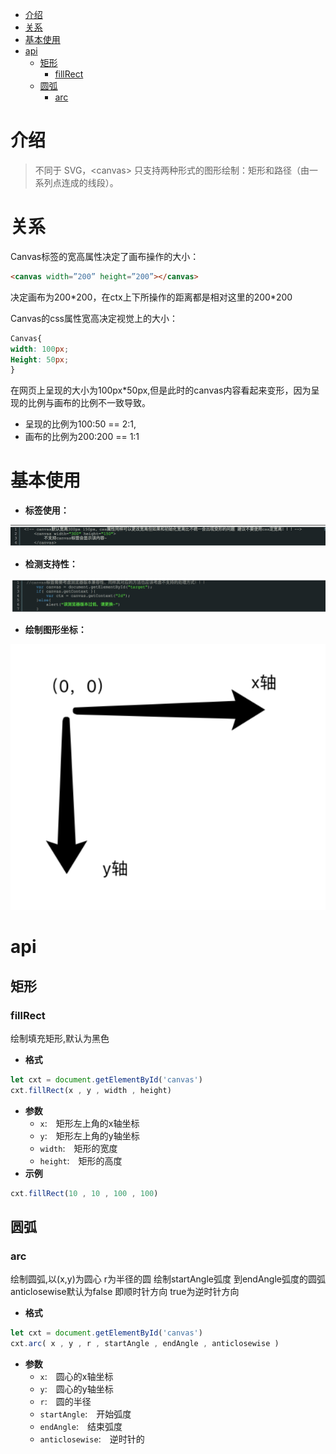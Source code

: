 - [介绍](#%e4%bb%8b%e7%bb%8d)
- [关系](#%e5%85%b3%e7%b3%bb)
- [基本使用](#%e5%9f%ba%e6%9c%ac%e4%bd%bf%e7%94%a8)
- [api](#api)
  - [矩形](#%e7%9f%a9%e5%bd%a2)
    - [fillRect](#fillrect)
  - [圆弧](#%e5%9c%86%e5%bc%a7)
    - [arc](#arc)
# 介绍
> 不同于 SVG，\<canvas> 只支持两种形式的图形绘制：矩形和路径（由一系列点连成的线段）。

# 关系
Canvas标签的宽高属性决定了画布操作的大小：
```html
<canvas width=”200” height=”200”></canvas>
```
决定画布为200\*200，在ctx上下所操作的距离都是相对这里的200*200

Canvas的css属性宽高决定视觉上的大小：
```css
Canvas{
width: 100px;
Height: 50px;
}
```
在网页上呈现的大小为100px*50px,但是此时的canvas内容看起来变形，因为呈现的比例与画布的比例不一致导致。
- 呈现的比例为100:50 == 2:1,
- 画布的比例为200:200 == 1:1

# 基本使用
- **标签使用：**

![](img/base-use.png)
- **检测支持性：**

![](img/test.png)
- **绘制图形坐标：**

![](img/origin.png)
# api
## 矩形
### fillRect
绘制填充矩形,默认为黑色
 - **格式**
```js
let cxt = document.getElementById('canvas')
cxt.fillRect(x , y , width , height)
```
- **参数**
  - `x`:&emsp;矩形左上角的x轴坐标
  - `y`:&emsp;矩形左上角的y轴坐标
  - `width`:&emsp;矩形的宽度
  - `height`:&emsp;矩形的高度
 - **示例**
  ```js
  cxt.fillRect(10 , 10 , 100 , 100)
  ```
  ## 圆弧
  ### arc
  绘制圆弧,以(x,y)为圆心 r为半径的圆 绘制startAngle弧度 到endAngle弧度的圆弧 anticlosewise默认为false 即顺时针方向 true为逆时针方向
  - **格式**
  ```js
  let cxt = document.getElementById('canvas')
  cxt.arc( x , y , r , startAngle , endAngle , anticlosewise )
  ```
 - **参数**
    - `x`:&emsp;圆心的x轴坐标
    - `y`:&emsp;圆心的y轴坐标
    - `r`:&emsp;圆的半径
    - `startAngle`:&emsp;开始弧度
    - `endAngle`:&emsp;结束弧度
    - `anticlosewise`:&emsp;逆时针的